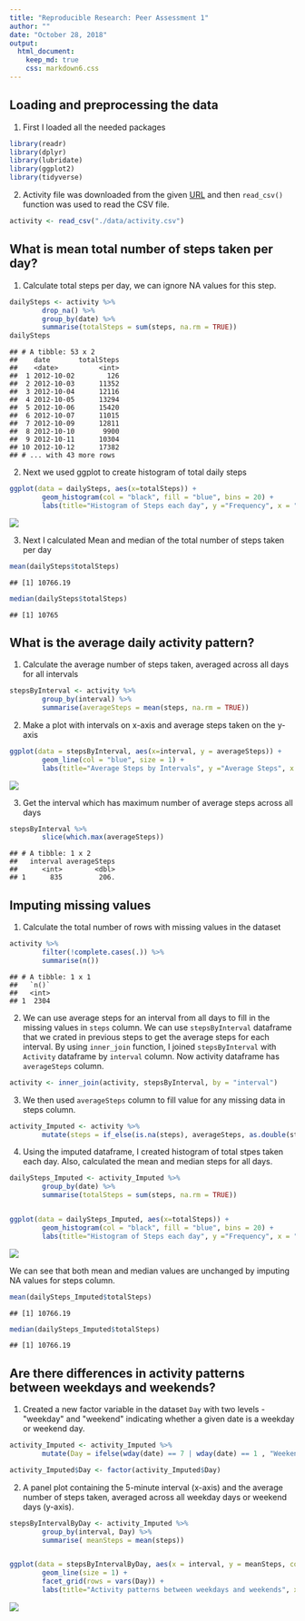 ```yaml
---
title: "Reproducible Research: Peer Assessment 1"
author: ""
date: "October 28, 2018"
output: 
  html_document:
    keep_md: true
    css: markdown6.css
---
```






## Loading and preprocessing the data

1. First I loaded all the needed packages


```r
library(readr)
library(dplyr)
library(lubridate)
library(ggplot2)
library(tidyverse)
```


2. Activity file was downloaded from the given [URL](https://d396qusza40orc.cloudfront.net/repdata%2Fdata%2Factivity.zip) and then `read_csv()` function was used to read the CSV file. 

```r
activity <- read_csv("./data/activity.csv")
```


## What is mean total number of steps taken per day?

1. Calculate total steps per day, we can ignore NA values for this step.


```r
dailySteps <- activity %>%
        drop_na() %>%
        group_by(date) %>%
        summarise(totalSteps = sum(steps, na.rm = TRUE))
dailySteps
```

```
## # A tibble: 53 x 2
##    date       totalSteps
##    <date>          <int>
##  1 2012-10-02        126
##  2 2012-10-03      11352
##  3 2012-10-04      12116
##  4 2012-10-05      13294
##  5 2012-10-06      15420
##  6 2012-10-07      11015
##  7 2012-10-09      12811
##  8 2012-10-10       9900
##  9 2012-10-11      10304
## 10 2012-10-12      17382
## # ... with 43 more rows
```


2. Next we used ggplot to create histogram of total daily steps


```r
ggplot(data = dailySteps, aes(x=totalSteps)) +
        geom_histogram(col = "black", fill = "blue", bins = 20) +
        labs(title="Histogram of Steps each day", y ="Frequency", x = "Total Steps Each Day")
```

![](PA1_template_files/figure-html/unnamed-chunk-4-1.png)<!-- -->

3. Next I calculated Mean and median of the total number of steps taken per day


```r
mean(dailySteps$totalSteps)
```

```
## [1] 10766.19
```

```r
median(dailySteps$totalSteps)
```

```
## [1] 10765
```

## What is the average daily activity pattern?
1. Calculate the average number of steps taken, averaged across all days for all intervals

```r
stepsByInterval <- activity %>%
        group_by(interval) %>%
        summarise(averageSteps = mean(steps, na.rm = TRUE)) 
```


2. Make a plot with intervals on x-axis and average steps taken on the y-axis


```r
ggplot(data = stepsByInterval, aes(x=interval, y = averageSteps)) +
        geom_line(col = "blue", size = 1) + 
        labs(title="Average Steps by Intervals", y ="Average Steps", x = "Intervals")
```

![](PA1_template_files/figure-html/unnamed-chunk-7-1.png)<!-- -->


3. Get the interval which has maximum number of average steps across all days


```r
stepsByInterval %>%
        slice(which.max(averageSteps))
```

```
## # A tibble: 1 x 2
##   interval averageSteps
##      <int>        <dbl>
## 1      835         206.
```


## Imputing missing values

1. Calculate the total number of rows with missing values in the dataset


```r
activity %>% 
        filter(!complete.cases(.)) %>%
        summarise(n())
```

```
## # A tibble: 1 x 1
##   `n()`
##   <int>
## 1  2304
```


2. We can use average steps for an interval from all days to fill in the missing values in `steps` column. We can use `stepsByInterval` dataframe that we crated in previous steps to get the average steps for each interval. 
By using `inner_join` function, I joined `stepsByInterval` with `Activity` dataframe by `interval` column. Now activity dataframe has `averageSteps` column.  


```r
activity <- inner_join(activity, stepsByInterval, by = "interval")
```

3. We then used `averageSteps` column to fill value for any missing data in steps column.


```r
activity_Imputed <- activity %>%
        mutate(steps = if_else(is.na(steps), averageSteps, as.double(steps)))
```


4. Using the imputed dataframe, I created histogram of total stpes taken each day. Also, calculated the mean and median steps for all days.   


```r
dailySteps_Imputed <- activity_Imputed %>%
        group_by(date) %>%
        summarise(totalSteps = sum(steps, na.rm = TRUE))


ggplot(data = dailySteps_Imputed, aes(x=totalSteps)) +
        geom_histogram(col = "black", fill = "blue", bins = 20) +
        labs(title="Histogram of Steps each day", y ="Frequency", x = "Total Steps Each Day")
```

![](PA1_template_files/figure-html/unnamed-chunk-12-1.png)<!-- -->

We can see that both mean and median values are unchanged by imputing NA values for steps column.


```r
mean(dailySteps_Imputed$totalSteps)
```

```
## [1] 10766.19
```

```r
median(dailySteps_Imputed$totalSteps)
```

```
## [1] 10766.19
```

## Are there differences in activity patterns between weekdays and weekends?

1. Created a new factor variable in the dataset `Day` with two levels - "weekday" and "weekend" indicating whether a given date is a weekday or weekend day.


```r
activity_Imputed <- activity_Imputed %>%
        mutate(Day = ifelse(wday(date) == 7 | wday(date) == 1 , "Weekend", "Weekday"))

activity_Imputed$Day <- factor(activity_Imputed$Day)
```


2. A panel plot containing the 5-minute interval (x-axis) and the average number of steps taken, averaged across all weekday days or weekend days (y-axis).




```r
stepsByIntervalByDay <- activity_Imputed %>% 
        group_by(interval, Day) %>%
        summarise( meanSteps = mean(steps))


ggplot(data = stepsByIntervalByDay, aes(x = interval, y = meanSteps, col = Day)) +
        geom_line(size = 1) + 
        facet_grid(rows = vars(Day)) +
        labs(title="Activity patterns between weekdays and weekends", x ="Intervals", y = "Average Steps")
```

![](PA1_template_files/figure-html/unnamed-chunk-15-1.png)<!-- -->
